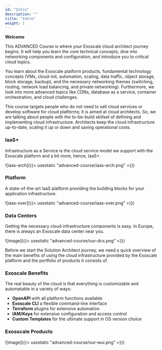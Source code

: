 ```yaml
---
id: "Intro"
description: ""
title: "Intro"
weight: 1
---
```


**Welcome**

This ADVANCED Course is where your Exoscale cloud architect journey begins. It will help you learn the core technical concepts, dive into networking components and configuration, and introduce you to critical cloud topics.

You learn about the Exoscale platform products, fundamental technology concepts (VMs, cloud-init, automation, scaling, data traffic, object storage, block storage, backup), and the necessary networking themes (switching, routing, network load balancing, and private networking). Furthermore, we look into more advanced topics like CDNs, database as a service, container orchestration, and cloud challenges.

This course targets people who do not need to sell cloud services or develop software for cloud platforms; it is aimed at cloud architects. So, we are talking about people with the to-be-build skillset of defining and implementing cloud infrastructure. Architects keep the cloud infrastructure up-to-date, scaling it up or down and saving operational costs.

### **laaS+**

Infrastructure as a Service is the cloud service model we support with the Exoscale platform and a bit more, hence, IaaS+.

![iaas-arch]({{< usestatic "advanced-course/iaas-arch.png" >}})

### **Platform**

A state-of-the-art IaaS platform providing the building blocks for your application infrastructure.

![iaas-over]({{< usestatic "advanced-course/iaas-over.png" >}})

### **Data Centers**

Getting the necessary cloud infrastructure components is easy. In Europe, there is always an Exoscale data center near you.

![image]({{< usestatic "advanced-course/our-dcs.png" >}})

Before we start the Solution Architect journey, we need a quick overview of the main benefits of using the cloud infrastructure provided by the Exoscale platform and the portfolio of products it consists of.

### **Exoscale Benefits**

The real beauty of the cloud is that everything is customizable and automatable in a variety of ways:
 - **OpenAPI** with all platform functions available
 - **Exoscale CLI** a flexible command-line interface
 - **Terraform** plugins for extensive automation
 - **IAM/Keys** for extensive configuration and access control
 - **Custom Templates** for the ultimate support in OS version choice

###  **Exosscale Products**

![image]({{< usestatic "advanced-course/our-wui.png" >}})
